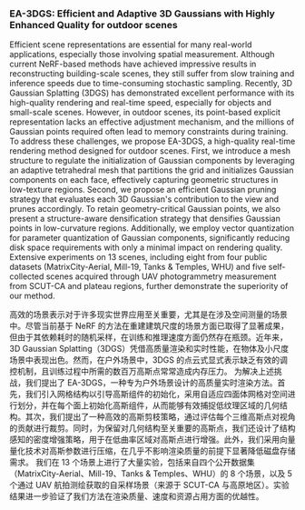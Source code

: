 ### EA-3DGS: Efficient and Adaptive 3D Gaussians with Highly Enhanced Quality for outdoor scenes

Efficient scene representations are essential for many real-world applications, especially those involving spatial measurement. Although current NeRF-based methods have achieved impressive results in reconstructing building-scale scenes, they still suffer from slow training and inference speeds due to time-consuming stochastic sampling. Recently, 3D Gaussian Splatting (3DGS) has demonstrated excellent performance with its high-quality rendering and real-time speed, especially for objects and small-scale scenes. However, in outdoor scenes, its point-based explicit representation lacks an effective adjustment mechanism, and the millions of Gaussian points required often lead to memory constraints during training. To address these challenges, we propose EA-3DGS, a high-quality real-time rendering method designed for outdoor scenes. First, we introduce a mesh structure to regulate the initialization of Gaussian components by leveraging an adaptive tetrahedral mesh that partitions the grid and initializes Gaussian components on each face, effectively capturing geometric structures in low-texture regions. Second, we propose an efficient Gaussian pruning strategy that evaluates each 3D Gaussian's contribution to the view and prunes accordingly. To retain geometry-critical Gaussian points, we also present a structure-aware densification strategy that densifies Gaussian points in low-curvature regions. Additionally, we employ vector quantization for parameter quantization of Gaussian components, significantly reducing disk space requirements with only a minimal impact on rendering quality. Extensive experiments on 13 scenes, including eight from four public datasets (MatrixCity-Aerial, Mill-19, Tanks & Temples, WHU) and five self-collected scenes acquired through UAV photogrammetry measurement from SCUT-CA and plateau regions, further demonstrate the superiority of our method.

高效的场景表示对于许多现实世界应用至关重要，尤其是在涉及空间测量的场景中。尽管当前基于 NeRF 的方法在重建建筑尺度的场景方面已取得了显著成果，但由于其依赖耗时的随机采样，在训练和推理速度方面仍然存在瓶颈。近年来，3D Gaussian Splatting（3DGS）凭借高质量渲染和实时性能，在物体及小尺度场景中表现出色。然而，在户外场景中，3DGS 的点云式显式表示缺乏有效的调控机制，且训练过程中所需的数百万高斯点常常造成内存压力。
为解决上述挑战，我们提出了 EA-3DGS，一种专为户外场景设计的高质量实时渲染方法。首先，我们引入网格结构以引导高斯组件的初始化，采用自适应四面体网格对空间进行划分，并在每个面上初始化高斯组件，从而能够有效捕捉低纹理区域的几何结构。其次，我们提出了一种高效的高斯剪枝策略，通过评估每个三维高斯点对视角的贡献进行裁剪。同时，为保留对几何结构至关重要的高斯点，我们还设计了结构感知的密度增强策略，用于在低曲率区域对高斯点进行增强。此外，我们采用向量量化技术对高斯参数进行压缩，在几乎不影响渲染质量的前提下显著降低磁盘存储需求。
我们在 13 个场景上进行了大量实验，包括来自四个公开数据集（MatrixCity-Aerial、Mill-19、Tanks & Temples、WHU）的 8 个场景，以及 5 个通过 UAV 航拍测绘获取的自采样场景（来源于 SCUT-CA 与高原地区）。实验结果进一步验证了我们方法在渲染质量、速度和资源占用方面的优越性。
